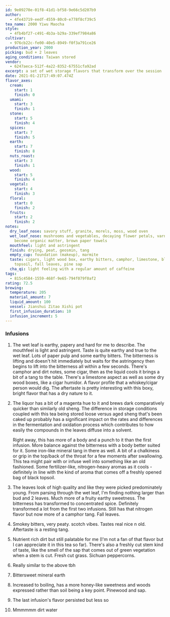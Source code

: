 ```yaml
---
id: 9e09270e-01f8-41d1-bf58-9e66c5d207b9
author:
  - 4fe43719-eedf-4559-80c0-e778f8cf39c5
tea_name: 2000 Yiwu Maocha
style:
  - 4fb4bf27-c491-4b3a-b29a-339ef7984a86
cultivar:
  - 976cb22c-fe00-40e5-8949-f0f3a791ce26
production_year: 2000
picking: bud + 2 leaves
aging_conditions: Taiwan stored
vendor:
  - 6247aeca-512f-4a22-8352-67551cfa92ad
excerpt: a set of wet storage flavors that transform over the session
date: 2021-01-21T17:49:07.474Z
flavor_axes:
  cream:
    start: 1
    finish: 0
  umami:
    start: 3
    finish: 1
  stone:
    start: 5
    finish: 4
  spices:
    start: 7
    finish: 5
  earth:
    start: 7
    finish: 8
  nuts_roast:
    start: 3
    finish: 1
  wood:
    start: 5
    finish: 4
  vegetal:
    start: 4
    finish: 3
  floral:
    start: 0
    finish: 2
  fruits:
    start: 2
    finish: 2
notes:
  dry_leaf_nose: savory stuff, granite, morels, moss, wood oven
  wet_leaf_nose: mushrooms and vegetables, decaying flower petals, varnish that's
    become organic matter, brown paper towels
  mouthfeel: light and astringent
  finish: drying, peat, geosmin, tang
  empty_cup: foundation (makeup), marmite
  taste: cigars, light wood box, earthy bitters, camphor, limestone, black
    topsoil, fall leaves, pine sap
  cha_qi: light feeling with a regular amount of caffeine
tags:
  - 815c4584-1559-468f-9e65-794f079f0af2
rating: 72.5
brewing:
  temperature: 205
  material_amount: 7
  liquid_amount: 100
  vessel: Jianshui Zitao Xishi pot
  first_infusion_duration: 10
  infusion_increment: 5
---
```

### Infusions

1. The wet leaf is earthy, papery and hard for me to describe. The mouthfeel is light and astringent. Taste is quite earthy and true to the wet leaf. Lots of paper pulp and some earthy bitters. The bitterness is lifting and doesn't hit immediately but waits for the astringency then begins to lift into the bitterness all within a few seconds. There's camphor and dirt notes, some cigar, then as the liquid cools it brings a bit of a tang to the table. There's a limestone aspect as well as some dry wood boxes, like a cigar humidor. A flavor profile that a whiskey/cigar person would dig. The aftertaste is pretty interesting with this boxy, bright flavor that has a dry nature to it.
2. The liquor has a bit of a magenta hue to it and brews dark comparatively quicker than similarly old sheng. The difference in storage conditions coupled with this tea being stored loose versus aged sheng that's been caked up probably has a significant impact on the rates and differences in the fermentation and oxidation process which contributes to how easily the compounds in the leaves diffuse into a solvent.

   Right away, this has more of a body and a punch to it than the first infusion. More balance against the bitterness with a body better suited for it. Some iron-like mineral tang in there as well. A bit of a chalkiness or grip in the top/back of the throat for a few moments after swallowing. This tea might pair with or infuse well into something like an old fashioned. Some fertilizer-like, nitrogen-heavy aromas as it cools - definitely in line with the kind of aroma that comes off a freshly opened bag of black topsoil.
3. The leaves look of high quality and like they were picked predominately young. From parsing through the wet leaf, I'm finding nothing larger than bud and 2 leaves. Much more of a fruity earthy sweetness. The bitterness has transformed to concentrated spice. Definitely transformed a lot from the first two infusions. Still has that nitrogen flavor but now more of a camphor tang. Fall leaves.
4. Smokey bitters, very peaty. scotch vibes. Tastes real nice n old. Aftertaste is a resting tang.
5. Nutrient rich dirt but still palatable for me (I'm not a fan of that flavor but I can appreciate it in this tea so far). There's also a freshly cut stem kind of taste, like the smell of the sap that comes out of green vegetation when a stem is cut. Fresh cut grass. Sichuan peppercorns.
6. Really similar to the above tbh
7. Bittersweet mineral earth
8. Increased to boiling, has a more honey-like sweetness and woods expressed rather than soil being a key point. Pinewood and sap.
9. The last infusion's flavor persisted but less so
10. Mmmmmm dirt water